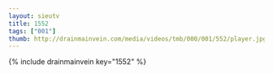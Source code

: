 ```yaml
--- 
layout: sieutv
title: 1552
tags: ["001"]
thumb: http://drainmainvein.com/media/videos/tmb/000/001/552/player.jpg
---
```

{% include drainmainvein key="1552" %} 
